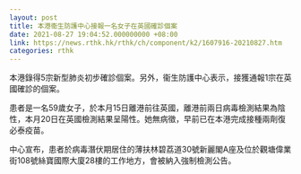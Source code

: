 ```yaml
---
layout: post
title: 本港衞生防護中心接報一名女子在英國確診個案
date: 2021-08-27 19:04:52.000000000 +08:00
link: https://news.rthk.hk/rthk/ch/component/k2/1607916-20210827.htm
categories: rthk
---
```


本港錄得5宗新型肺炎初步確診個案。另外，衞生防護中心表示，接獲通報1宗在英國確診的個案。

患者是一名59歲女子，於本月15日離港前往英國，離港前兩日病毒檢測結果為陰性，本月20日在英國檢測結果呈陽性。她無病徵，早前已在本港完成接種兩劑復必泰疫苗。

中心宣布，患者於病毒潛伏期居住的薄扶林碧荔道30號新麗閣A座及位於觀塘偉業街108號絲寶國際大廈28樓的工作地方，會被納入強制檢測公告。
